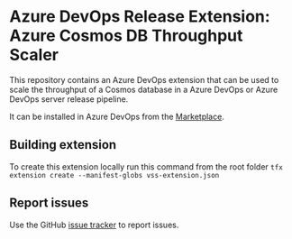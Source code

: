 # Azure DevOps Release Extension: Azure Cosmos DB Throughput Scaler

This repository contains an Azure DevOps extension that can be used to scale the throughput of a Cosmos database in a Azure DevOps or Azure DevOps server release pipeline.

It can be installed in Azure DevOps from the [Marketplace](https://marketplace.visualstudio.com/items?itemName=williamoconnor.CosmosDbThroughputScalerExtension).

## Building extension

To create this extension locally run this command from the root folder
`tfx extension create --manifest-globs vss-extension.json`

## Report issues 

Use the GitHub [issue tracker](https://github.com/williamoconnorme/AzureDevOpsCosmosDbScaleTask/issues) to report issues.